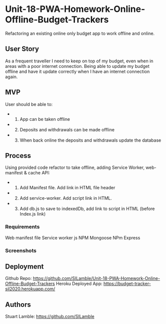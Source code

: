 # Unit-18-PWA-Homework-Online-Offline-Budget-Trackers

Refactoring an existing online only budget app to work offline and online.

## User Story

As a frequent traveller I need to keep on top of my budget, even when in areas with a poor internet connection. Being able to update my budget offline and have it update correctly when I have an internet connection again.

## MVP

User should be able to:
* 1) App can be taken offline
* 2) Deposits and withdrawals can be made offline
* 3) When back online the deposits and withdrawals update the database

## Process

Using provided code refactor to take offline, adding Service Worker, web-manifest & cache API:

* 1) Add Manifest file. Add link in HTML file header
* 2) Add service-worker. Add script link in HTML.
* 3) Add db.js to save to indexedDb, add link to script in HTML (before Index.js link)


### Requirements

Web manifest file
Service worker js
NPM Mongoose
NPm Express

### Screenshots



## Deployment

Github Repo: https://github.com/SILamble/Unit-18-PWA-Homework-Online-Offline-Budget-Trackers
Heroku Deployed App: https://budget-tracker-sil2020.herokuapp.com/

## Authors

Stuart Lamble: https://github.com/SILamble
